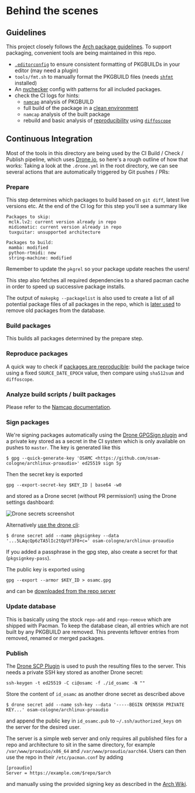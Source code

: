 # Behind the scenes

## Guidelines
This project closely follows the [Arch package guidelines](https://wiki.archlinux.org/title/Arch_package_guidelines).
To support packaging, convenient tools are being maintained in this repo.
- [`.editorconfig`](https://editorconfig.org/) to ensure consistent formatting of PKGBUILDs in your editor (may need a plugin)
- `tools/fmt.sh` to manually format the PKGBUILD files (needs [`shfmt`](https://archlinux.org/packages/community/x86_64/shfmt/) installed)
- An [nvchecker](https://nvchecker.readthedocs.io/en/latest/) config with patterns for all included packages.
- check the CI logs for hints:
  - [`namcap`](https://wiki.archlinux.org/title/Namcap) analysis of PKGBUILD
  - full build of the package in a [clean environment](https://wiki.archlinux.org/title/DeveloperWiki:Building_in_a_clean_chroot#Why)
  - `namcap` analysis of the built package
  - rebuild and basic analysis of [reproducibility](https://reproducible-builds.org/) using [`diffoscope`](https://diffoscope.org/)

## Continuous Integration

Most of the tools in this directory are being used by the CI Build / Check / Publish pipeline,
which uses [Drone.io](https://www.drone.io/), so here's a rough outline of how that works:
Taking a look at the `.drone.yml` in the root directory, we can see several actions that are automatically
triggered by Git pushes / PRs:

### Prepare
This step determines which packages to build based on `git diff`, latest live versions etc. At the end of the
CI log for this step you'll see a summary like
```
Packages to skip:
 mclk.lv2: current version already in repo
 midiomatic: current version already in repo
 tuxguitar: unsupported architecture

Packages to build:
 mamba: modified
 python-rtmidi: new
 string-machine: modified
```
Remember to update the `pkgrel` so your package update reaches the users!

This step also fetches all required dependencies to a shared pacman cache in order to speed up successive
package installs.

The output of `makepkg --packagelist` is also used to create a list of all potential
package files of all packages in the repo, which is [later used](#update-database)
to remove old packages from the database.

### Build packages
This builds all packages determined by the prepare step.

### Reproduce packages
A quick way to check if [packages are reproducible](https://wiki.archlinux.org/title/Reproducible_Builds):
build the package twice using a fixed `SOURCE_DATE_EPOCH` value, then compare using `sha512sum` and
`diffoscope`.

### Analyze build scripts / built packages
Please refer to the [Namcap documentation](https://wiki.archlinux.org/title/Namcap).

### Sign packages
We're signing packages automatically using the [Drone GPGSign plugin](https://plugins.drone.io/drone-plugins/drone-gpgsign/)
and a private key stored as a secret in the CI system which is only available on pushes to `master`.
The key is generated like this
```
$ gpg --quick-generate-key 'OSAMC <https://github.com/osam-cologne/archlinux-proaudio>' ed25519 sign 5y
```
Then the secret key is exported
```
gpg --export-secret-key $KEY_ID | base64 -w0
```
and stored as a Drone secret (without PR permission!) using the Drone settings dashboard:

![Drone secrets screenshot](https://user-images.githubusercontent.com/1295945/159436898-1fff2b57-1277-4cbe-92b0-8dbeaf3f6c2b.png)

Alternatively [use the drone cli](https://docs.drone.io/cli/secret/drone-secret-add/):
```
$ drone secret add --name pkgsignkey --data '...5LAqcQp6zTA5lIc2tQpVf3F8+c=' osam-cologne/archlinux-proaudio
```
If you added a passphrase in the gpg step, also create a secret for that (`pkgsignkey-pass`).

The public key is exported using
```
gpg --export --armor $KEY_ID > osamc.gpg
```
and can be [downloaded from the repo server](https://arch.osamc.de/proaudio/osamc.gpg)

### Update database
This is basically using the stock `repo-add` and `repo-remove` which are shipped with Pacman.
To keep the database clean, all entries which are not built by any PKGBUILD are
removed. This prevents leftover entries from removed, renamed or merged packages.

### Publish
The [Drone SCP Plugin](https://plugins.drone.io/appleboy/drone-scp/) is used to push the resulting files to
the server. This needs a private SSH key stored as another Drone secret:
```
ssh-keygen -t ed25519 -C ci@osamc -f ./id_osamc -N ""
```
Store the content of `id_osamc` as another drone secret as described above
```
$ drone secret add --name ssh-key --data '-----BEGIN OPENSSH PRIVATE KEY...' osam-cologne/archlinux-proaudio
```
and append the public key in `id_osamc.pub` to `~/.ssh/authorized_keys` on the server for the desired user.

The server is a simple web server and only requires all published files for a repo and architecture
to sit in the same directory, for example `/var/www/proaudio/x86_64` and `/var/www/proaudio/aarch64`.
Users can then use the repo in their `/etc/pacman.conf` by adding
```
[proaudio]
Server = https://example.com/$repo/$arch
```
and manually using the provided signing key as described in the
[Arch Wiki](https://wiki.archlinux.org/title/Pacman/Package_signing#Adding_unofficial_keys).
